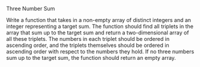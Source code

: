 Three Number Sum

Write a function that takes in a non-empty array of distinct integers and an integer representing a
target sum. The function should find all triplets in the array that sum up to the target sum and
return a two-dimensional array of all these triplets. The numbers in each triplet should be ordered
in ascending order, and the triplets themselves should be ordered in ascending order with respect
to the numbers they hold.
If no three numbers sum up to the target sum, the function should return an empty array.

